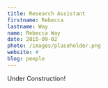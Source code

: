 ```yaml
---
title: Research Assistant
firstname: Rebecca
lastname: Way
name: Rebecca Way
date: 2015-09-02
photo: /images/placeholder.png
website: #
blog: people
---
```


Under Construction!